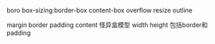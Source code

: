 boro
box-sizing:border-box content-box
overflow
resize
outline

margin border padding content
怪异盒模型 width height 包括border和padding